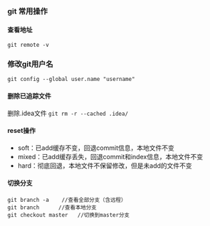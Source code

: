 ### git 常用操作

#### 查看地址
`git remote -v`

### 修改git用户名
`git config --global user.name "username"`

#### 删除已追踪文件
删除.idea文件
`git rm -r --cached .idea/ `

#### reset操作
* soft：已add缓存不变，回退commit信息，本地文件不变
* mixed：已add缓存丢失，回退commit和index信息，本地文件不变
* hard：彻底回退，本地文件不保留修改，但是未add的文件不变

#### 切换分支
```
git branch -a    //查看全部分支（含远程）
git branch      //查看本地分支
git checkout master   //切换到master分支
```